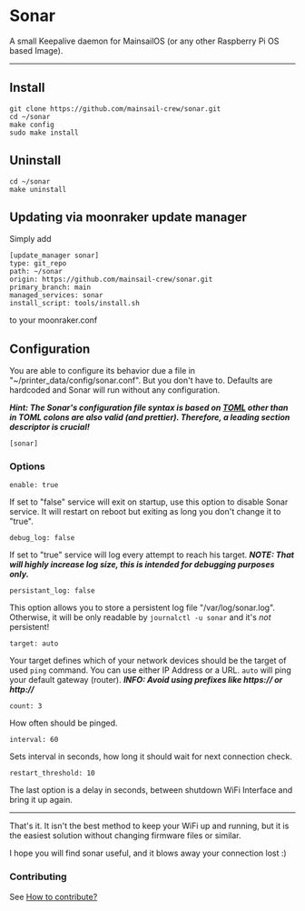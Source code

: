 # Sonar

A small Keepalive daemon for MainsailOS (or any other Raspberry Pi OS based
Image).

---

## Install

    git clone https://github.com/mainsail-crew/sonar.git
    cd ~/sonar
    make config
    sudo make install

## Uninstall

    cd ~/sonar
    make uninstall

## Updating via moonraker update manager

Simply add

    [update_manager sonar]
    type: git_repo
    path: ~/sonar
    origin: https://github.com/mainsail-crew/sonar.git
    primary_branch: main
    managed_services: sonar
    install_script: tools/install.sh

to your moonraker.conf

## Configuration

You are able to configure its behavior due a file in
"~/printer_data/config/sonar.conf". But you don't have to. Defaults are
hardcoded and Sonar will run without any configuration.

_**Hint: The Sonar's configuration file syntax is based on [TOML](https://toml.io/en/)
other than in TOML colons are also valid (and prettier). Therefore, a leading
section descriptor is crucial!**_

    [sonar]

### Options

    enable: true

If set to "false" service will exit on startup, use this option to disable Sonar
service. It will restart on reboot but exiting as long you don't change it to
"true".

    debug_log: false

If set to "true" service will log every attempt to reach his target.
**_NOTE: That will highly increase log size, this is intended for debugging
purposes only._**

    persistant_log: false

This option allows you to store a persistent log file "/var/log/sonar.log".
Otherwise, it will be only readable by `journalctl -u sonar` and it's _not_
persistent!

    target: auto

Your target defines which of your network devices should be the target of used
`ping` command. You can use either IP Address or a URL. `auto` will ping your
default gateway (router).
**_INFO: Avoid using prefixes like https:// or http://_**

    count: 3

How often should be pinged.

    interval: 60

Sets interval in seconds, how long it should wait for next connection check.

    restart_threshold: 10

The last option is a delay in seconds, between shutdown WiFi Interface and bring
it up again.

---

That's it. It isn't the best method to keep your WiFi up and running, but it is
the easiest solution without changing firmware files or similar.

I hope you will find sonar useful, and it blows away your connection lost :)

### Contributing

See [How to contribute?](https://github.com/mainsail-crew/sonar/blob/main/.github/CONTRIBUTING.md)
